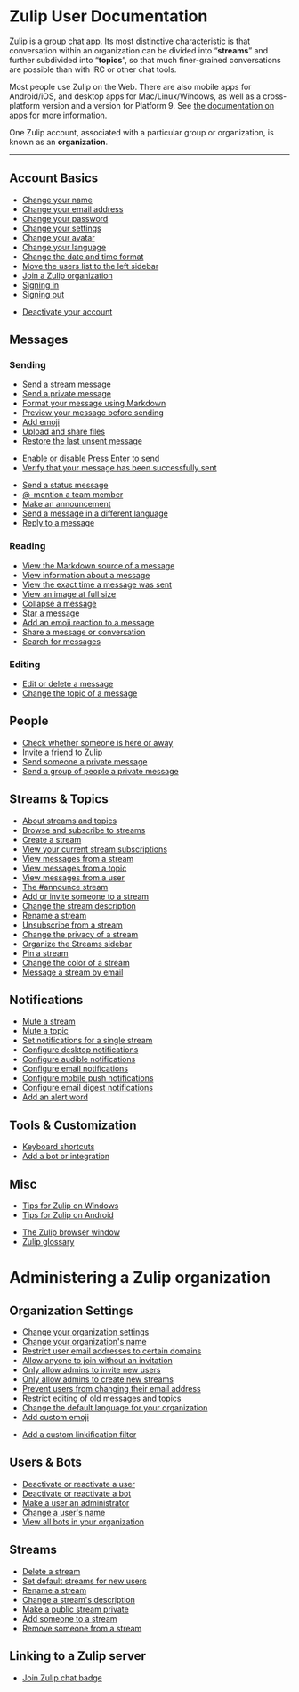 # Zulip User Documentation

Zulip is a group chat app. Its most distinctive characteristic is that
conversation within an organization can be divided into “**streams**”
and further subdivided into “**topics**”, so that
much finer-grained conversations are possible than with IRC or other
chat tools.

Most people use Zulip on the Web. There are also mobile apps for
Android/iOS, and desktop apps for Mac/Linux/Windows, as well as a
cross-platform version and a version for Platform 9. See
[the documentation on apps](/apps) for more information.

One Zulip account, associated with a particular group or organization, is known
as an **organization**.

---

## Account Basics
* [Change your name](/help/change-your-name)
* [Change your email address](/help/change-your-email-address)
* [Change your password](/help/change-your-password)
* [Change your settings](/help/change-your-settings)
* [Change your avatar](/help/change-your-avatar)
* [Change your language](/help/change-your-language)
* [Change the date and time format](/help/change-the-date-and-time-format)
* [Move the users list to the left sidebar](/help/move-the-users-list-to-the-left-sidebar)
* [Join a Zulip organization](/help/join-a-zulip-organization)
* [Signing in](/help/signing-in)
* [Signing out](/help/signing-out)
<!-- Find your Zulip organization -->
* [Deactivate your account](/help/deactivate-your-account)

## Messages
### Sending
* [Send a stream message](/help/send-a-stream-message)
* [Send a private message](/help/send-a-private-message)
* [Format your message using Markdown](/help/format-your-message-using-markdown)
* [Preview your message before sending](/help/preview-your-message-before-sending)
* [Add emoji](/help/add-emoji)
* [Upload and share files](/help/upload-and-share-files)
* [Restore the last unsent message](/help/restore-the-last-unsent-message)
<!-- Automatically link to an external issue tracker (improve wording) -->
<!-- Add a link preview -->
* [Enable or disable Press Enter to send](/help/enable-or-disable-pressing-enter-to-send)
* [Verify that your message has been successfully sent](/help/verify-that-your-message-has-been-successfully-sent)
<!-- What to do if the server returns an error -->
* [Send a status message](/help/send-a-status-message)
* [@-mention a team member](/help/at-mention-a-team-member)
* [Make an announcement](/help/make-an-announcement)
* [Send a message in a different language](/help/send-a-message-in-a-different-language)
* [Reply to a message](/help/reply-to-a-message)
### Reading
* [View the Markdown source of a message](/help/view-the-markdown-source-of-a-message)
* [View information about a message](/help/view-information-about-a-message)
* [View the exact time a message was sent](/help/view-the-exact-time-a-message-was-sent)
* [View an image at full size](/help/view-an-image-at-full-size)
* [Collapse a message](/help/collapse-a-message)
* [Star a message](/help/star-a-message)
* [Add an emoji reaction to a message](/help/add-an-emoji-reaction-to-a-message)
* [Share a message or conversation](/help/share-a-message-or-conversation)
* [Search for messages](/help/search-for-messages)
### Editing
* [Edit or delete a message](/help/edit-or-delete-a-message)
* [Change the topic of a message](/help/change-the-topic-of-a-message)

## People
* [Check whether someone is here or away](/help/check-whether-someone-is-here-or-away)
* [Invite a friend to Zulip](/help/invite-a-friend-to-zulip)
* [Send someone a private message](/help/send-someone-a-private-message)
* [Send a group of people a private message](/help/send-a-group-of-people-a-private-message)

## Streams & Topics
* [About streams and topics](/help/about-streams-and-topics)
* [Browse and subscribe to streams](/help/browse-and-subscribe-to-streams)
* [Create a stream](/help/create-a-stream)
* [View your current stream subscriptions](/help/browse-and-subscribe-to-streams#browse-streams)
* [View messages from a stream](/help/view-messages-from-a-stream)
* [View messages from a topic](/help/view-messages-from-a-topic)
* [View messages from a user](/help/view-messages-from-a-user)
* [The #announce stream](/help/the-announce-stream)
* [Add or invite someone to a stream](/help/add-or-invite-someone-to-a-stream)
* [Change the stream description](/help/change-the-stream-description)
* [Rename a stream](/help/rename-a-stream)
* [Unsubscribe from a stream](/help/unsubscribe-from-a-stream)
* [Change the privacy of a stream](/help/change-the-privacy-of-a-stream)
* [Organize the Streams sidebar](/help/organize-the-streams-sidebar)
* [Pin a stream](/help/pin-a-stream)
* [Change the color of a stream](/help/change-the-color-of-a-stream)
* [Message a stream by email](/help/message-a-stream-by-email)

## Notifications
* [Mute a stream](/help/mute-a-stream)
* [Mute a topic](/help/mute-a-topic)
* [Set notifications for a single stream](/help/set-notifications-for-a-single-stream)
* [Configure desktop notifications](/help/configure-desktop-notifications)
* [Configure audible notifications](/help/configure-audible-notifications)
* [Configure email notifications](/help/configure-email-notifications)
* [Configure mobile push notifications](/help/configure-mobile-notifications)
* [Configure email digest notifications](/help/configure-email-digest-notifications)
* [Add an alert word](/help/alert-words)

## Tools & Customization
* [Keyboard shortcuts](/help/keyboard-shortcuts)
* [Add a bot or integration](/help/add-a-bot-or-integration)

## Misc
* [Tips for Zulip on Windows](/help/zulip-on-windows)
* [Tips for Zulip on Android](/help/zulip-on-android)
<!-- Zulip on Mac OS -->
<!-- Zulip on Linux -->
<!-- Zulip on iOS -->
<!-- Zulip in a terminal -->
<!-- Connect to Zulip over IRC/etc (not implemented?) -->
* [The Zulip browser window](/help/the-zulip-browser-window)
* [Zulip glossary](/help/zulip-glossary)

# Administering a Zulip organization

## Organization Settings
* [Change your organization settings](/help/change-your-organization-settings)
* [Change your organization's name](/help/change-your-organizations-name)
* [Restrict user email addresses to certain domains](/help/restrict-user-email-addresses-to-certain-domains)
* [Allow anyone to join without an invitation](/help/allow-anyone-to-join-without-an-invitation)
* [Only allow admins to invite new users](/help/only-allow-admins-to-invite-new-users)
* [Only allow admins to create new streams](/help/only-allow-admins-to-create-new-streams-feature)
* [Prevent users from changing their email address](/help/disallow-users-to-change-their-email-address)
* [Restrict editing of old messages and topics](/help/restrict-editing-of-old-messages-and-topics)
* [Change the default language for your organization](/help/change-the-default-language-for-your-organization)
* [Add custom emoji](/help/add-custom-emoji)
<!-- Configure authentication methods -->
* [Add a custom linkification filter](/help/add-a-custom-linkification-filter)

## Users & Bots
* [Deactivate or reactivate a user](/help/deactivate-or-reactivate-a-user)
* [Deactivate or reactivate a bot](/help/deactivate-or-reactivate-a-bot)
* [Make a user an administrator](/help/make-a-user-an-administrator)
* [Change a user's name](/help/change-a-users-name)
* [View all bots in your organization](/help/view-all-bots-in-your-organization)

## Streams
* [Delete a stream](/help/delete-a-stream)
* [Set default streams for new users](/help/set-default-streams-for-new-users)
* [Rename a stream](/help/rename-a-stream)
* [Change a stream's description](/help/change-the-stream-description)
* [Make a public stream private](/help/change-the-privacy-of-a-stream#make-a-public-stream-private)
* [Add someone to a stream](/help/add-or-invite-someone-to-a-stream)
* [Remove someone from a stream](/help/remove-someone-from-a-stream)

## Linking to a Zulip server

* [Join Zulip chat badge](/help/join-zulip-chat-badge)
